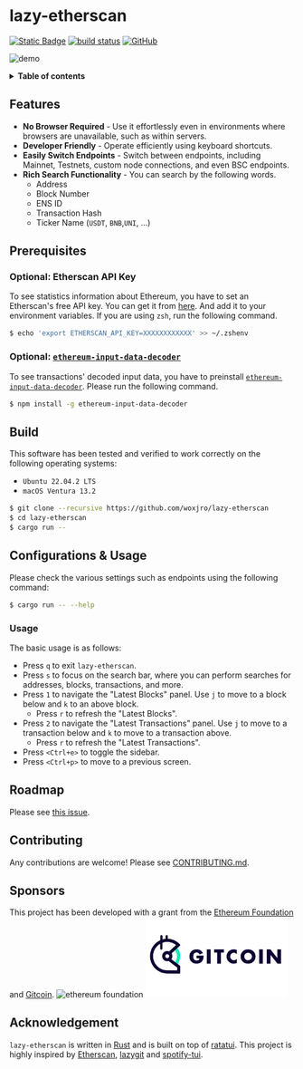 # lazy-etherscan

<div align="left">
    <a href="https://github.com/woxjro/lazy-etherscan/"><img alt="Static Badge" src="https://img.shields.io/badge/github-woxjro%2Flazy-etherscan?style=for-the-badge&logo=github" height="20"></a>
    <a href="https://github.com/woxjro/lazy-etherscan/actions"><img alt="build status" src="https://img.shields.io/github/actions/workflow/status/woxjro/lazy-etherscan/rust.yml?style=for-the-badge" height="20"></a>
    <a href="https://github.com/woxjro/lazy-etherscan/blob/master/LICENSE"><img alt="GitHub" src="https://img.shields.io/github/license/woxjro/lazy-etherscan?style=for-the-badge" height="20"></a>
</div>

![demo](resources/screenshots/demo.gif)

<details>
 <summary><strong>Table of contents</strong></summary>
 <br/>

- [lazy-etherscan](#lazy-etherscan)
  - [Features](#features)
  - [Prerequisites](#prerequisites)
  - [Build](#build)
  - [Configurations & Usage](#configurations--usage)
  - [Roadmap](#roadmap)
  - [Contributing](#contributing)
  - [Sponsors](#sponsors)
  - [Acknowledgement](#acknowledgement)

<br/>
</details>

## Features
- **No Browser Required** - Use it effortlessly even in environments where browsers are unavailable, such as within servers.
- **Developer Friendly** - Operate efficiently using keyboard shortcuts.
- **Easily Switch Endpoints** - Switch between endpoints, including Mainnet, Testnets, custom node connections, and even BSC endpoints.
- **Rich Search Functionality** - You can search by the following words.
    - Address
    - Block Number
    - ENS ID
    - Transaction Hash
    - Ticker Name (`USDT`, `BNB`,`UNI`, ...)

## Prerequisites
### Optional: Etherscan API Key
To see statistics information about Ethereum, you have to set an Etherscan's free API key.
You can get it from [here](https://etherscan.io/apis).
And add it to your environment variables. If you are using `zsh`, run the following command.
```sh
$ echo 'export ETHERSCAN_API_KEY=XXXXXXXXXXXX' >> ~/.zshenv
```

### Optional: [`ethereum-input-data-decoder`](https://github.com/miguelmota/ethereum-input-data-decoder)
To see transactions' decoded input data, you have to preinstall [`ethereum-input-data-decoder`](https://github.com/miguelmota/ethereum-input-data-decoder). Please run the following command.
```sh
$ npm install -g ethereum-input-data-decoder
```

## Build
This software has been tested and verified to work correctly on the following operating systems:
- `Ubuntu 22.04.2 LTS`
- `macOS Ventura 13.2`

```sh
$ git clone --recursive https://github.com/woxjro/lazy-etherscan
$ cd lazy-etherscan
$ cargo run --
```

## Configurations & Usage
Please check the various settings such as endpoints using the following command:
```sh
$ cargo run -- --help
```

### Usage
The basic usage is as follows:
- Press `q` to exit `lazy-etherscan`.
- Press `s` to focus on the search bar, where you can perform searches for addresses, blocks, transactions, and more.
- Press `1` to navigate the "Latest Blocks" panel. Use `j` to move to a block below and `k` to an above block.
    - Press `r` to refresh the "Latest Blocks".
- Press `2` to navigate the "Latest Transactions" panel. Use `j` to move to a transaction below and `k` to move to a transaction above.
    - Press `r` to refresh the "Latest Transactions".
- Press `<Ctrl+e>` to toggle the sidebar.
- Press `<Ctrl+p>` to move to a previous screen.

## Roadmap
Please see [this issue](https://github.com/woxjro/lazy-etherscan/issues/1).

## Contributing
Any contributions are welcome!
Please see [CONTRIBUTING.md](./CONTRIBUTING.md).

## Sponsors
This project has been developed with a grant from the [Ethereum Foundation](https://ethereum.org/en/foundation/) and [Gitcoin](https://www.gitcoin.co/).
![ethereum foundation](resources/ethereum_foundation.png)
<img src="resources/gitcoin.jpg" alt="gitcoin" width="50%"/>

## Acknowledgement
`lazy-etherscan` is written in [Rust](https://www.rust-lang.org/) and is built on top of [ratatui](https://github.com/ratatui-org/ratatui).
This project is highly inspired by [Etherscan](https://etherscan.io/), [lazygit](https://github.com/jesseduffield/lazygit) and [spotify-tui](https://github.com/Rigellute/spotify-tui).
